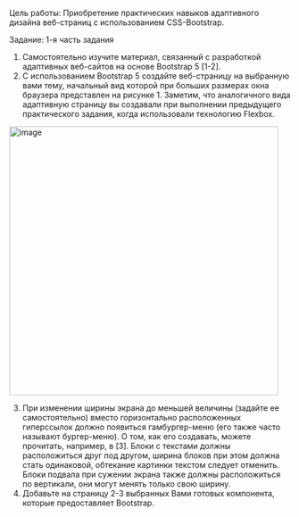 Цель работы:
Приобретение практических навыков адаптивного дизайна веб-страниц с использованием CSS-Bootstrap.

Задание:
1-я часть задания

1. Самостоятельно изучите материал, связанный с разработкой адаптивных веб-сайтов на основе Bootstrap 5 [1-2].
2. С использованием Bootstrap 5 создайте веб-страницу на выбранную вами тему, начальный вид которой при больших размерах окна браузера представлен на рисунке 1.  Заметим, что аналогичного вида адаптивную страницу вы создавали при выполнении предыдущего практического задания, когда использовали технологию Flexbox.



<img width="482" alt="image" src="https://github.com/user-attachments/assets/cf94d728-183f-4787-9488-5f7a529e29ce">


3. При изменении ширины экрана до меньшей величины (задайте ее самостоятельно) вместо горизонтально расположенных гиперссылок должно появиться гамбургер-меню (его также часто называют бургер-меню). О том, как его создавать, можете прочитать, например, в [3].
Блоки с текстами должны расположиться друг под другом, ширина блоков при этом должна стать одинаковой, обтекание картинки текстом следует отменить.
Блоки подвала при сужении экрана также должны расположиться по вертикали, они могут менять только свою ширину.
4. Добавьте на страницу 2-3 выбранных Вами готовых компонента, которые предоставляет Bootstrap.
